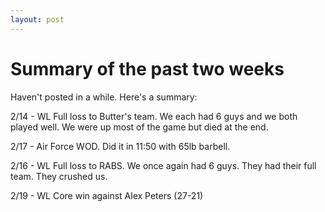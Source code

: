 ```yaml
---
layout: post
---
```


Summary of the past two weeks
=============================

Haven't posted in a while. Here's a summary:  

2/14 - WL Full loss to Butter's team. We each had 6 guys and we both played well. We were up most of the game but died at the end.  

2/17 - Air Force WOD. Did it in 11:50 with 65lb barbell.  

2/16 - WL Full loss to RABS. We once again had 6 guys. They had their full team. They crushed us.  

2/19 - WL Core win against Alex Peters (27-21)
